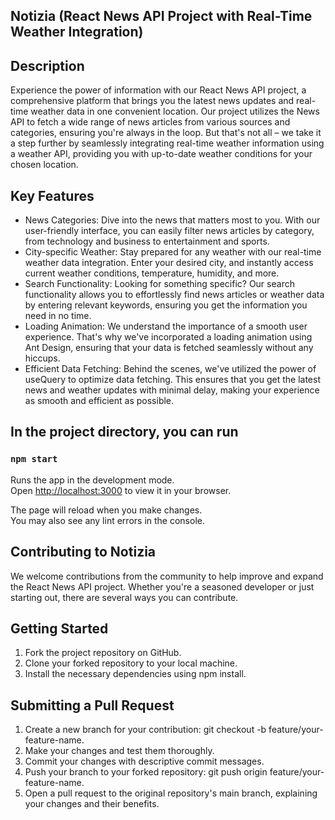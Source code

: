 
## Notizia (React News API Project with Real-Time Weather Integration)

## Description
Experience the power of information with our React News API project, a comprehensive platform that brings you the latest news updates and real-time weather data in one convenient location. Our project utilizes the News API to fetch a wide range of news articles from various sources and categories, ensuring you're always in the loop. But that's not all – we take it a step further by seamlessly integrating real-time weather information using a weather API, providing you with up-to-date weather conditions for your chosen location.

## Key Features

<ul>
    <li>News Categories: Dive into the news that matters most to you. With our user-friendly interface, you can easily filter news articles by category, from technology and business to entertainment and sports.
    </li>
    <li>
    City-specific Weather: Stay prepared for any weather with our real-time weather data integration. Enter your desired city, and instantly access current weather conditions, temperature, humidity, and more.
    </li>
    <li>
    Search Functionality: Looking for something specific? Our search functionality allows you to effortlessly find news articles or weather data by entering relevant keywords, ensuring you get the information you need in no time.
    </li>
    <li>
    Loading Animation: We understand the importance of a smooth user experience. That's why we've incorporated a loading animation using Ant Design, ensuring that your data is fetched seamlessly without any hiccups.
    </li>
    <li>
    Efficient Data Fetching: Behind the scenes, we've utilized the power of useQuery to optimize data fetching. This ensures that you get the latest news and weather updates with minimal delay, making your experience as smooth and efficient as possible.
    </li>
</ul>

## In the project directory, you can run

### `npm start`

Runs the app in the development mode.\
Open [http://localhost:3000](http://localhost:3000) to view it in your browser.

The page will reload when you make changes.\
You may also see any lint errors in the console.



## Contributing to Notizia

We welcome contributions from the community to help improve and expand the React News API project. Whether you're a seasoned developer or just starting out, there are several ways you can contribute.

## Getting Started

<ol>
    <li>
    Fork the project repository on GitHub.
    </li>
    <li>Clone your forked repository to your local machine.</li>
    <li>Install the necessary dependencies using npm install.</li>
</ol>

## Submitting a Pull Request

<ol>
    <li>
    Create a new branch for your contribution: git checkout -b feature/your-feature-name.
    </li>
    <li>Make your changes and test them thoroughly.</li>
    <li>Commit your changes with descriptive commit messages.</li>
    <li>Push your branch to your forked repository: git push origin feature/your-feature-name.</li>
    <li>Open a pull request to the original repository's main branch, explaining your changes and their benefits.</li>
</ol>



